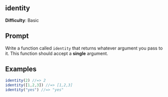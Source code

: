 ## identity

**Difficulty**: Basic

## Prompt 

Write a function called `identity` that returns whatever argument you pass to it. This function should accept a **single** argument. 

## Examples

```js
identity(2) //=> 2
identity([1,2,3]) //=> [1,2,3]
identity("yes") //=> "yes"
```